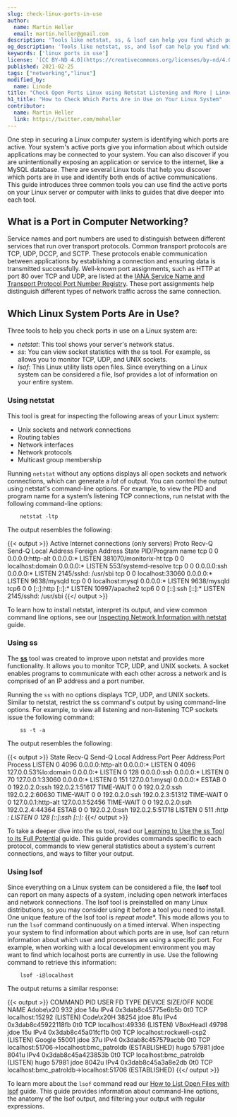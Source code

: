 ```yaml
---
slug: check-linux-ports-in-use
author:
  name: Martin Heller
  email: martin.heller@gmail.com
description: 'Tools like netstat, ss, & lsof can help you find which ports are in use on your Linux system. Use this guide for an introduction to Linux tools. ✓ Read now!'
og_description: 'Tools like netstat, ss, and lsof can help you find which ports are in use on your Linux system. This information helps you monitor your system''s active connections and ensure your system is secure. Use this guide for an introduction to these common Linux networking tools and find links to guides that dive a little bit deeper into each one.'
keywords: ['linux ports in use']
license: '[CC BY-ND 4.0](https://creativecommons.org/licenses/by-nd/4.0)'
published: 2021-02-25
tags: ["networking","linux"]
modified_by:
  name: Linode
title: "Check Open Ports Linux using Netstat Listening and More | Linode"
h1_title: "How to Check Which Ports Are in Use on Your Linux System"
contributor:
  name: Martin Heller
  link: https://twitter.com/meheller
---
```


One step in securing a Linux computer system is identifying which ports are active. Your system's active ports give you information about which outside applications may be connected to your system. You can also discover if you are unintentionally exposing an application or service to the internet, like a MySQL database. There are several Linux tools that help you discover which ports are in use and identify both ends of active communications. This guide introduces three common tools you can use find the active ports on your Linux server or computer with links to guides that dive deeper into each tool.

## What is a Port in Computer Networking?

Service names and port numbers are used to distinguish between different services that run over transport protocols. Common transport protocols are TCP, UDP, DCCP, and SCTP. These protocols enable communication between applications by establishing a connection and ensuring data is transmitted successfully.  Well-known port assignments, such as HTTP at port 80 over TCP and UDP, are listed at the [IANA Service Name and Transport Protocol Port Number Registry](https://www.iana.org/assignments/service-names-port-numbers/service-names-port-numbers.xhtml). These port assignments help distinguish different types of network traffic across the same connection.

## Which Linux System Ports Are in Use?

Three tools to help you check ports in use on a Linux system are:
- *netstat*: This tool shows your server's network status.
-  *ss*: You can view socket statistics with the ss tool. For example, ss allows you to monitor TCP, UDP, and UNIX sockets.
- *lsof*: This Linux utility lists open files. Since everything on a Linux system can be considered a file, lsof provides a lot of information on your entire system.

### Using netstat

This tool is great for inspecting the following areas of your Linux system:

- Unix sockets and network connections
- Routing tables
- Network interfaces
- Network protocols
- Multicast group membership

Running `netstat` without any options displays all open sockets and network connections, which can generate a *lot* of output. You can control the output using netstat's command-line options. For example, to view the PID and program name for a system’s listening TCP connections, run netstat with the following command-line options:

        netstat -ltp

The output resembles the following:

{{< output >}}
Active Internet connections (only servers)
Proto Recv-Q Send-Q Local Address           Foreign Address         State       PID/Program name
tcp        0      0 0.0.0.0:http-alt        0.0.0.0:*               LISTEN      381070/monitorix-ht
tcp        0      0 localhost:domain        0.0.0.0:*               LISTEN      553/systemd-resolve
tcp        0      0 0.0.0.0:ssh             0.0.0.0:*               LISTEN      2145/sshd: /usr/sbi
tcp        0      0 localhost:33060         0.0.0.0:*               LISTEN      9638/mysqld
tcp        0      0 localhost:mysql         0.0.0.0:*               LISTEN      9638/mysqld
tcp6       0      0 [::]:http               [::]:*                  LISTEN      10997/apache2
tcp6       0      0 [::]:ssh                [::]:*                  LISTEN      2145/sshd: /usr/sbi
{{</ output >}}

To learn how to install netstat, interpret its output, and view common command line options, see our [Inspecting Network Information with netstat](/docs/guides/inspecting-network-information-with-netstat/) guide.

### Using ss

The [**ss**](https://www.linode.com/docs/guides/ss/) tool was created to improve upon netstat and provides more functionality. It allows you to monitor TCP, UDP, and UNIX sockets. A socket enables programs to communicate with each other across a network and is comprised of an IP address and a port number.

Running the `ss` with no options displays TCP, UDP, and UNIX sockets. Similar to netstat, restrict the ss command's output by using command-line options. For example, to view all listening and non-listening TCP sockets issue the following command:

        ss -t -a

The output resembles the following:

{{< output >}}
State         Recv-Q     Send-Q         Local Address:Port               Peer Address:Port     Process
LISTEN        0          4096                 0.0.0.0:http-alt                0.0.0.0:*
LISTEN        0          4096           127.0.0.53%lo:domain                  0.0.0.0:*
LISTEN        0          128                  0.0.0.0:ssh                     0.0.0.0:*
LISTEN        0          70                 127.0.0.1:33060                   0.0.0.0:*
LISTEN        0          151                127.0.0.1:mysql                   0.0.0.0:*
ESTAB         0          0              192.0.2.0:ssh               192.0.2.1:51617
TIME-WAIT     0          0              192.0.2.0:ssh              192.0.2.2:60630
TIME-WAIT     0          0              192.0.2.0:ssh               192.0.2.3:51312
TIME-WAIT     0          0                  127.0.0.1:http-alt              127.0.0.1:52456
TIME-WAIT     0          0              192.0.2.0:ssh               192.0.2.4:44364
ESTAB         0          0              192.0.2.0:ssh              192.0.2.5:51718
LISTEN        0          511                        *:http                          *:*
LISTEN        0          128                     [::]:ssh                        [::]:*
{{</ output >}}

To take a deeper dive into the ss tool, read our [Learning to Use the ss Tool to its Full Potential](/docs/guides/ss/) guide. This guide provides commands specific to each protocol, commands to view general statistics about a system's current connections, and ways to filter your output.

### Using lsof

Since everything on a Linux system can be considered a file, the **lsof** tool can report on many aspects of a system, including open network interfaces and network connections. The lsof tool is preinstalled on many Linux distributions, so you may consider using it before a tool you need to install. One unique feature of the lsof tool is *repeat mode**. This mode allows you to run the `lsof` command continuously on a timed interval. When inspecting your system to find information about which ports are in use, lsof can return information about which user and processes are using a specific port. For example, when working with a local development environment you may want to find which localhost ports are currently in use. Use the following command to retrieve this information:

        lsof -i@localhost

The output returns a similar response:

{{< output >}}
COMMAND     PID     USER   FD   TYPE             DEVICE SIZE/OFF NODE NAME
Adobe\x20   932     jdoe   14u  IPv4 0x3dab8c45775e6b5b      0t0  TCP localhost:15292 (LISTEN)
Code\x20H 38254     jdoe   81u  IPv4 0x3dab8c45922118fb      0t0  TCP localhost:49336 (LISTEN)
VBoxHeadl 49798     jdoe   15u  IPv4 0x3dab8c45a01fcf1b      0t0  TCP localhost:rockwell-csp2 (LISTEN)
Google    55001     jdoe   37u  IPv4 0x3dab8c457579acbb      0t0  TCP localhost:51706->localhost:bmc_patroldb (ESTABLISHED)
hugo      57981     jdoe 8041u  IPv4 0x3dab8c45a423853b      0t0  TCP localhost:bmc_patroldb (LISTEN)
hugo      57981     jdoe 8042u  IPv4 0x3dab8c45a3a8e2db      0t0  TCP localhost:bmc_patroldb->localhost:51706 (ESTABLISHED)
{{</ output >}}

To learn more about the `lsof` command read our [How to List Open Files with lsof](/docs/guides/lsof/) guide. This guide provides information about command-line options, the anatomy of the lsof output, and filtering your output with regular expressions.
